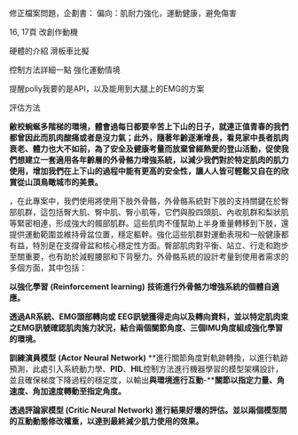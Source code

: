 修正檔案問題，企劃書：
偏向：肌耐力強化，運動健康，避免傷害

16, 17頁
改創作動機

硬體的介紹
滑板車比擬

控制方法詳細一點
強化運動情境

提醒polly我要的是API，以及能用到大腿上的EMG的方案

評估方法

**敝校蜿蜒多階梯的環境，體會過每日都要辛苦上下山的日子，就連正值青春的我們都曾因此而肌肉酸痛或者是沒力氣；此外，隨著年齡逐漸增長，看見家中長者肌肉衰老、體力也大不如前，為了安全及健康考量而放棄曾經熱愛的登山活動，促使我們想建立一套適用各年齡層的外骨骼力增強系統，以減少我們對於特定肌肉的肌力使用，增加我們在上下山的過程中能有更高的安全性，讓人人皆可輕鬆又自在的欣賞從山頂鳥瞰城市的美景。**

，在此專案中，我們使用將使用下肢外骨骼，外骨骼系統對下肢的支持關鍵在於臀部肌群，這包括臀大肌、臀中肌、臀小肌等，它們與股四頭肌、內收肌群和梨狀肌等緊密相連，形成強大的髖部肌群。這些肌肉不僅幫助上半身重量轉移到下肢，還提供運動範圍並維持骨盆位置，穩定軀幹。強化這些肌群對運動表現和一般健康都有益，特別是在支撐骨盆和核心穩定性方面。臀部肌肉對平衡、站立、行走和跑步至關重要，也有助於減輕腰部和下背壓力。外骨骼系統的設計考量到使用者需求的多個方面，其中包括：

**以強化學習** **(Reinforcement learning)** **技術進行外骨骼力增強系統的個體自適應。**

**透過****AR****系統、****EMG****頭部轉向或** **EEG****訊號獲得走向以及轉向資料，並以****特定肌肉束之****EMG****訊號確認肌肉施力狀況，結合兩個關節角度、三個****IMU****角度組成強化學習的環境。**

**訓練演員模型** **(Actor Neural Network)** **進行關節角度對軌跡轉換，以進行軌跡預測，此處引入系統動力學、****PID****、****HIL****控制方法進行機器學習的模型架構設計，並且確保梯度下降過程的穩定度，以輸出****與環境進行互動****-****關節以指定力量、角速度、角加速度轉動至指定角度。**

**透過評論家模型 (Critic Neural Network) 進行結果好壞的評估。並以兩個模型間的互動動態修改權重，以達到最終減少肌力使用的效果。**